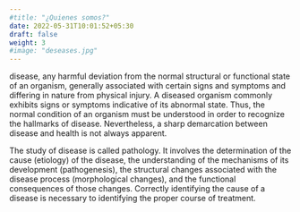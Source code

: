 ```yaml
---
#title: "¿Quienes somos?"
date: 2022-05-31T10:01:52+05:30
draft: false
weight: 3
#image: "deseases.jpg"
---
```


disease, any harmful deviation from the normal structural or functional state of an organism, generally associated with certain signs and symptoms and differing in nature from physical injury. A diseased organism commonly exhibits signs or symptoms indicative of its abnormal state. Thus, the normal condition of an organism must be understood in order to recognize the hallmarks of disease. Nevertheless, a sharp demarcation between disease and health is not always apparent.

The study of disease is called pathology. It involves the determination of the cause (etiology) of the disease, the understanding of the mechanisms of its development (pathogenesis), the structural changes associated with the disease process (morphological changes), and the functional consequences of those changes. Correctly identifying the cause of a disease is necessary to identifying the proper course of treatment.
